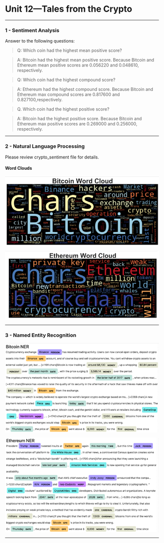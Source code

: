 # Unit 12—Tales from the Crypto
---

### 1 - Sentiment Analysis

Answer to the following questions:

> Q: Which coin had the highest mean positive score?

> A: Bitcoin had the highest mean positive score. Because Bitcoin and Ethereum mean positive scores are 0.056220 and 0.048610, respectively.



> Q: Which coin had the highest compound score?

> A: Ethereum had the highest compound score. Because Bitcoin and Ethereum max compound scores are 0.817600 and 0.827100,respectively.



> Q. Which coin had the highest positive score?

 >A: Bitcoin had the highest positive score. Because Bitcoin and Ethereum max positive scores are 0.269000 and 0.256000, respectively.


---

### 2 - Natural Language Processing

Please review crypto_sentiment file for details. 

#### Word Clouds


![btc-word-cloud.png](Images/btc-word-cloud.png)

![eth-word-cloud.png](Images/eth-word-cloud.png)

---

### 3 - Named Entity Recognition


![btc-ner.png](Images/btc-ner.png)

![eth-ner.png](Images/eth-ner.png)

---
